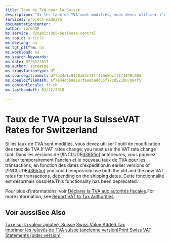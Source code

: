 ```yaml
---
title: Taux de TVA pour la Suisse
description: "Si les taux de TVA sont modifiés, vous devez utiliser l'outil de modification des taux de TVA. Dans les versions de [!INCLUDE[d365fin](../../includes/d365fin_md.md)] antérieures, vous pouviez utiliser temporairement l'ancien et le nouveau taux de TVA pour les transactions, en fonction des dates d'expédition. Cette fonctionnalité est désormais obsolète."
services: project-madeira
documentationcenter: 
author: SorenGP
ms.service: dynamics365-business-central
ms.topic: article
ms.devlang: na
ms.tgt_pltfrm: na
ms.workload: na
ms.search.keywords: 
ms.date: 07/01/2017
ms.author: sgroespe
ms.translationtype: HT
ms.sourcegitcommit: d7fb34e1c9428a64c71ff47be8bcff174649c00d
ms.openlocfilehash: 6f7e44d5b9a187f69abadd55f77cd521b07984f5
ms.contentlocale: fr-ch
ms.lasthandoff: 03/22/2018

---
```

# <a name="vat-rates-for-switzerland"></a><span data-ttu-id="e1dde-105">Taux de TVA pour la Suisse</span><span class="sxs-lookup"><span data-stu-id="e1dde-105">VAT Rates for Switzerland</span></span>
<span data-ttu-id="e1dde-106">Si les taux de TVA sont modifiés, vous devez utiliser l'outil de modification des taux de TVA.</span><span class="sxs-lookup"><span data-stu-id="e1dde-106">If VAT rates change, you must use the VAT rate change tool.</span></span> <span data-ttu-id="e1dde-107">Dans les versions de [!INCLUDE[d365fin](../../includes/d365fin_md.md)] antérieures, vous pouviez utiliser temporairement l'ancien et le nouveau taux de TVA pour les transactions, en fonction des dates d'expédition.</span><span class="sxs-lookup"><span data-stu-id="e1dde-107">In earlier versions of [!INCLUDE[d365fin](../../includes/d365fin_md.md)] you could temporarily use both the old and the new VAT rates for transactions, depending on the shipping dates.</span></span> <span data-ttu-id="e1dde-108">Cette fonctionnalité est désormais obsolète.</span><span class="sxs-lookup"><span data-stu-id="e1dde-108">This functionality has been deprecated.</span></span>  

<span data-ttu-id="e1dde-109">Pour plus d'informations, voir [Déclarer la TVA aux autorités fiscales](../../finance-how-report-vat.md).</span><span class="sxs-lookup"><span data-stu-id="e1dde-109">For more information, see [Report VAT to Tax Authorities](../../finance-how-report-vat.md).</span></span>  

## <a name="see-also"></a><span data-ttu-id="e1dde-110">Voir aussi</span><span class="sxs-lookup"><span data-stu-id="e1dde-110">See Also</span></span>  
 <span data-ttu-id="e1dde-111">[Taxe sur la valeur ajoutée, Suisse](swiss-value-added-tax.md) </span><span class="sxs-lookup"><span data-stu-id="e1dde-111">[Swiss Value Added Tax](swiss-value-added-tax.md) </span></span>  
 [<span data-ttu-id="e1dde-112">Imprimer les relevés de TVA suisse (ancienne version)</span><span class="sxs-lookup"><span data-stu-id="e1dde-112">Print Swiss VAT Statements (older version)</span></span>](how-to-print-swiss-vat-statements-older-version-.md)

